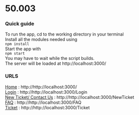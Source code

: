 # 50.003

### Quick guide ###
To run the app, cd to the working directory in your terminal</br>
Install all the modules needed using</br>
`npm install`</br>
Start the app with </br>
`npm start` </br>
You may have to wait while the script builds. </br>
The server will be loaded at http://localhost:3000/ </br>

### URLS ###
[Home](http://http://localhost:3000/) : http://http://localhost:3000/ </br>
[Login](http://http://localhost:3000/Login) : http://http://localhost:3000/Login </br>
[New Ticket/ Contact Us](http://http://localhost:3000/NewTicket) : http://http://localhost:3000/NewTicket </br>
[FAQ](http://http://localhost:3000/FAQ) : http://http://localhost:3000/FAQ </br>
[Ticket](http://http://localhost:3000/Ticket) : http://http://localhost:3000/Ticket </br>

